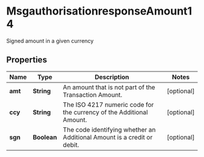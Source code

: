 

# MsgauthorisationresponseAmount14

Signed amount in a given currency

## Properties

| Name | Type | Description | Notes |
|------------ | ------------- | ------------- | -------------|
|**amt** | **String** | An amount that is not part of the Transaction Amount. |  [optional] |
|**ccy** | **String** | The ISO 4217 numeric code for the currency of the Additional Amount. |  [optional] |
|**sgn** | **Boolean** | The code identifying whether an Additional Amount is a credit or debit. |  [optional] |



